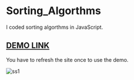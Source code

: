 # Sorting_Algorthms
I coded sorting algorthms in JavaScript.
## [DEMO LINK](https://sorting-algorthms.netlify.app/)
You have to refresh the site once to use the demo.


![ss1](https://user-images.githubusercontent.com/80225142/202178329-4e9ee64e-db2b-4cdc-8150-4230263e6247.png)

